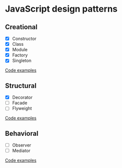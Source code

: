 # JavaScript design patterns

## Creational

- [x] Constructor
- [x] Class
- [x] Module
- [x] Factory
- [x] Singleton

[Code examples](https://github.com/tomanagle/JavaScript-design-patterns/tree/master/behavioral)

## Structural

- [x] Decorator
- [ ] Facade
- [ ] Flyweight

[Code examples](https://github.com/tomanagle/JavaScript-design-patterns/tree/master/structural)

## Behavioral

- [ ] Observer
- [ ] Mediator

[Code examples](https://github.com/tomanagle/JavaScript-design-patterns/tree/master/behavioral)
